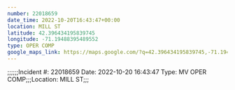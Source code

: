 ```yaml
---
number: 22018659
date_time: 2022-10-20T16:43:47+00:00
location: MILL ST
latitude: 42.396434195839745
longitude: -71.19488395489552
type: OPER COMP
google_maps_link: https://maps.google.com/?q=42.396434195839745,-71.19488395489552
---
```


;;;;;;Incident #: 22018659   Date: 2022-10-20 16:43:47   Type: MV OPER COMP;;;Location: MILL ST;;;
